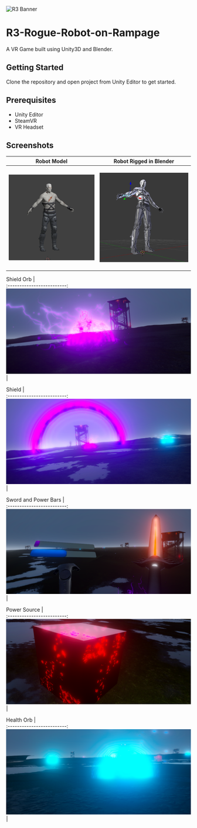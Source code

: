 ![R3 Banner](Screenshots/ROBOT.png?raw=true "Banner")
# R3-Rogue-Robot-on-Rampage
A VR Game built using Unity3D and Blender.

## Getting Started
Clone the repository and open project from Unity Editor to get started.

## Prerequisites
* Unity Editor
* SteamVR
* VR Headset

## Screenshots
Robot Model     |  Robot Rigged in Blender       
:-------------------------:|:-------------------------:
&nbsp;&nbsp;&nbsp;&nbsp;&nbsp;&nbsp;![R3](Screenshots/robot.PNG?raw=true "R3") &nbsp;&nbsp;&nbsp;|&nbsp;&nbsp;&nbsp;&nbsp;![R3](Screenshots/rig.PNG?raw=true "R3")&nbsp;&nbsp;&nbsp;&nbsp;&nbsp;&nbsp;&nbsp;&nbsp;

Shield Orb     |        
:-------------------------:
![R3](Screenshots/purpleorb.PNG?raw=true "R3") |

Shield    |        
:-------------------------:
![R3](Screenshots/shield.PNG?raw=true "R3") |

Sword and Power Bars     |        
:-------------------------:
![R3](Screenshots/sword.PNG?raw=true "R3") |

Power Source     |        
:-------------------------:
![R3](Screenshots/powersource.PNG?raw=true "R3") |

Health Orb     |        
:-------------------------:
![R3](Screenshots/blueorb.PNG?raw=true "R3") |

